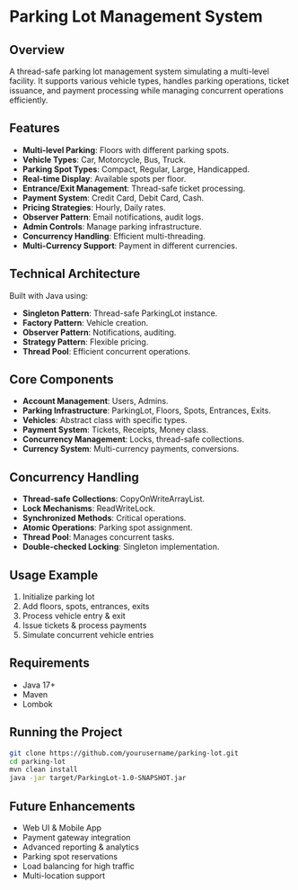 # Parking Lot Management System

## Overview
A thread-safe parking lot management system simulating a multi-level facility. It supports various vehicle types, handles parking operations, ticket issuance, and payment processing while managing concurrent operations efficiently.

## Features
- **Multi-level Parking**: Floors with different parking spots.
- **Vehicle Types**: Car, Motorcycle, Bus, Truck.
- **Parking Spot Types**: Compact, Regular, Large, Handicapped.
- **Real-time Display**: Available spots per floor.
- **Entrance/Exit Management**: Thread-safe ticket processing.
- **Payment System**: Credit Card, Debit Card, Cash.
- **Pricing Strategies**: Hourly, Daily rates.
- **Observer Pattern**: Email notifications, audit logs.
- **Admin Controls**: Manage parking infrastructure.
- **Concurrency Handling**: Efficient multi-threading.
- **Multi-Currency Support**: Payment in different currencies.

## Technical Architecture
Built with Java using:
- **Singleton Pattern**: Thread-safe ParkingLot instance.
- **Factory Pattern**: Vehicle creation.
- **Observer Pattern**: Notifications, auditing.
- **Strategy Pattern**: Flexible pricing.
- **Thread Pool**: Efficient concurrent operations.

## Core Components
- **Account Management**: Users, Admins.
- **Parking Infrastructure**: ParkingLot, Floors, Spots, Entrances, Exits.
- **Vehicles**: Abstract class with specific types.
- **Payment System**: Tickets, Receipts, Money class.
- **Concurrency Management**: Locks, thread-safe collections.
- **Currency System**: Multi-currency payments, conversions.

## Concurrency Handling
- **Thread-safe Collections**: CopyOnWriteArrayList.
- **Lock Mechanisms**: ReadWriteLock.
- **Synchronized Methods**: Critical operations.
- **Atomic Operations**: Parking spot assignment.
- **Thread Pool**: Manages concurrent tasks.
- **Double-checked Locking**: Singleton implementation.

## Usage Example
1. Initialize parking lot
2. Add floors, spots, entrances, exits
3. Process vehicle entry & exit
4. Issue tickets & process payments
5. Simulate concurrent vehicle entries

## Requirements
- Java 17+
- Maven
- Lombok

## Running the Project
```bash
git clone https://github.com/yourusername/parking-lot.git
cd parking-lot
mvn clean install
java -jar target/ParkingLot-1.0-SNAPSHOT.jar
```

## Future Enhancements
- Web UI & Mobile App
- Payment gateway integration
- Advanced reporting & analytics
- Parking spot reservations
- Load balancing for high traffic
- Multi-location support

